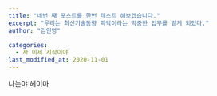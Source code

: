 ```yaml
---
title: "네번 째 포스트를 한번 테스트 해보겠습니다."
excerpt: "우리는 최신기술동향 파악이라는 막중한 업무를 맡게 되었다."
author: "김인영"

categories:
  - 자 이제 시작이야
last_modified_at: 2020-11-01
---
```


나는야 헤이마
